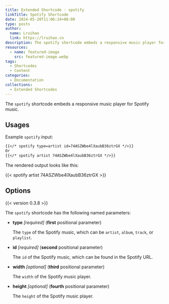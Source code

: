 ```yaml
---
title: Extended Shortcode - spotify
linkTitle: Spotify Shortcode
date: 2024-05-20T11:06:24+08:00
type: posts
author:
  name: Lruihao
  link: https://lruihao.cn
description: The spotify shortcode embeds a responsive music player for Spotify music.
resources:
  - name: featured-image
    src: featured-image.webp
tags:
  - Shortcodes
  - Content
categories:
  - Documentation
collections:
  - Extended Shortcodes
---
```


The `spotify` shortcode embeds a responsive music player for Spotify music.

<!--more-->

## Usages

Example `spotify` input:

```markdown
{{</* spotify type=artist id=74ASZWbe4lXaubB36ztrGX */>}}
Or
{{</* spotify artist 74ASZWbe4lXaubB36ztrGX */>}}
```

The rendered output looks like this:

{{< spotify artist 74ASZWbe4lXaubB36ztrGX >}}

## Options

{{< version 0.3.8 >}}

The `spotify` shortcode has the following named parameters:

- **type** _[required]_ (**first** positional parameter)

    The `type` of the Spotify music, which can be `artist`, `album`, `track`, or `playlist`.

- **id** _[required]_ (**second** positional parameter)

    The `id` of the Spotify music, which can be found in the Spotify URL.

- **width** _[optional]_ (**third** positional parameter)

    The `width` of the Spotify music player.

- **height** _[optional]_ (**fourth** positional parameter)

    The `height` of the Spotify music player.
